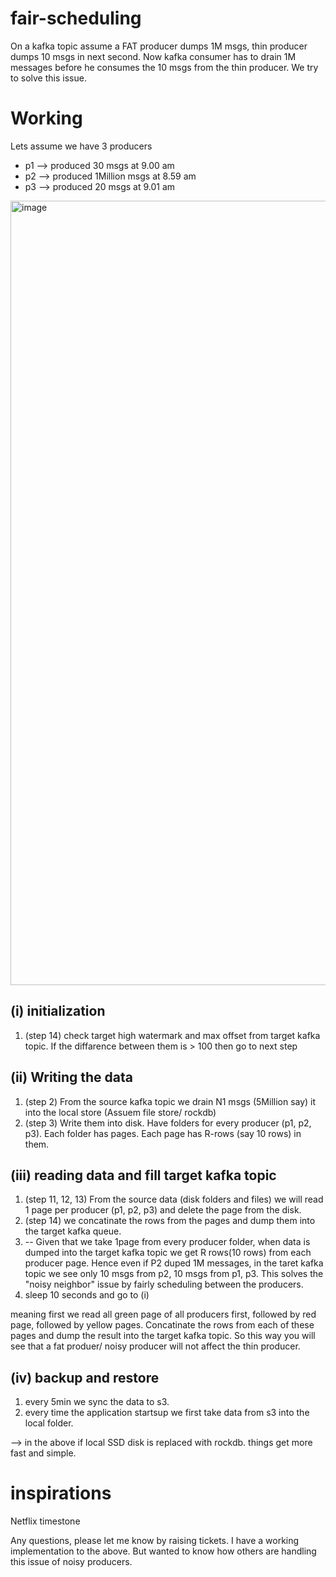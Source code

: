 # fair-scheduling
On a kafka topic assume a FAT producer dumps 1M msgs, thin producer dumps 10 msgs in next second. Now kafka consumer has to drain 1M messages before he consumes the 10 msgs from the thin producer. We try to solve this issue.


# Working

Lets assume we have 3 producers
- p1 --> produced 30 msgs at 9.00 am
- p2 --> produced 1Million msgs at 8.59 am
- p3 --> produced 20 msgs at 9.01 am

<img width="1255" alt="image" src="https://github.com/ravieze/fairscheduling/assets/5900517/ae2c7636-4fce-4e4d-b74b-273ea355197d">

## (i) initialization
1. (step 14) check target high watermark and max offset from target kafka topic. If the diffarence between them is > 100 then go to next step

## (ii) Writing the data 
1. (step 2) From the source kafka topic we drain N1 msgs (5Million say) it into the local store (Assuem file store/ rockdb)
2. (step 3) Write them into disk. Have folders for every producer (p1, p2, p3). Each folder has pages. Each page has R-rows (say 10 rows)  in them.

## (iii) reading data and fill target kafka topic
1. (step 11, 12, 13) From the source data (disk folders and files) we will read 1 page per producer (p1, p2, p3) and delete the page from the disk.
2. (step 14) we concatinate the rows from the pages and dump them into the target kafka queue.
3. -- Given that we take 1page from every producer folder, when data is dumped into the target kafka topic we get R rows(10 rows) from each producer page. Hence even if P2 duped 1M messages, in the taret kafka topic we see only 10 msgs from p2, 10 msgs from p1, p3. This solves the "noisy neighbor" issue by fairly scheduling between the producers. 
4. sleep 10 seconds and go to (i)

meaning first we read all green page of all producers first, followed by red page, followed by yellow pages. Concatinate the rows from each of these pages and dump the result into the target kafka topic. So this way you will see that a fat produer/ noisy producer will not affect the thin producer.

## (iv) backup and restore
1. every 5min we sync the data to s3.
2. every time the application startsup we first take data from s3 into the local folder. 

--> in the above if local SSD disk is replaced with rockdb. things get more fast and simple.

# inspirations
Netflix timestone

Any questions, please let me know by raising tickets. I have a working implementation to the above. But wanted to know how others are handling this issue of noisy producers.
